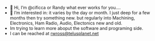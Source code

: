 - 👋 Hi, I’m @cificca or Randy what ever works for you....
- 👀 I’m interested in: it varies by the day or month.  I just deep for a few months then try something new.  but regularly into Machining, Electronics, Ham Radio, Audio, Electonics new and old.
- Im trying to learn more aboput the software and programing side.  
- I can be reached at rwross@telusplanet.net
